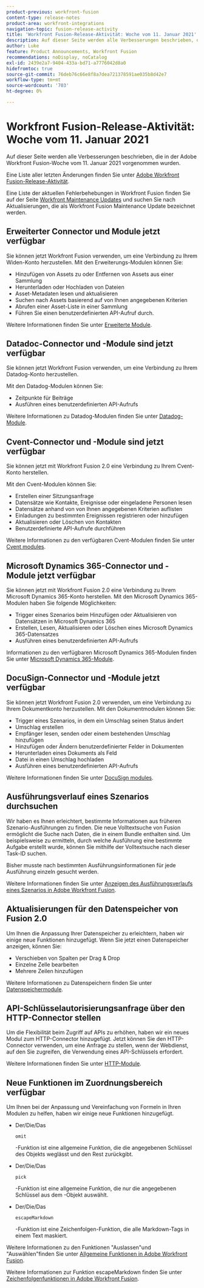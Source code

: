 ```yaml
---
product-previous: workfront-fusion
content-type: release-notes
product-area: workfront-integrations
navigation-topic: fusion-release-activity
title: 'Workfront Fusion-Release-Aktivität: Woche vom 11. Januar 2021'
description: Auf dieser Seite werden alle Verbesserungen beschrieben, die in der Adobe Workfront Fusion-Woche vom 11. Januar 2021 vorgenommen wurden.
author: Luke
feature: Product Announcements, Workfront Fusion
recommendations: noDisplay, noCatalog
exl-id: 2439e2a7-9404-433a-bd71-a7776042d8a0
hidefromtoc: true
source-git-commit: 76deb76c66e8f8a7dea721378591ae035b8d42e7
workflow-type: tm+mt
source-wordcount: '703'
ht-degree: 0%

---
```


# Workfront Fusion-Release-Aktivität: Woche vom 11. Januar 2021

Auf dieser Seite werden alle Verbesserungen beschrieben, die in der Adobe Workfront Fusion-Woche vom 11. Januar 2021 vorgenommen wurden.

Eine Liste aller letzten Änderungen finden Sie unter [Adobe Workfront Fusion-Release-Aktivität](../../../product-announcements/product-releases/fusion-release-activity/fusion-release-activity.md).

Eine Liste der aktuellen Fehlerbehebungen in Workfront Fusion finden Sie auf der Seite [Workfront Maintenance Updates](https://experienceleague.adobe.com/docs/workfront-known-issues/releases/current-updates.html) und suchen Sie nach Aktualisierungen, die als Workfront Fusion Maintenance Update bezeichnet werden.

## Erweiterter Connector und Module jetzt verfügbar

Sie können jetzt Workfront Fusion verwenden, um eine Verbindung zu Ihrem Widen-Konto herzustellen. Mit den Erweiterungs-Modulen können Sie:

* Hinzufügen von Assets zu oder Entfernen von Assets aus einer Sammlung
* Herunterladen oder Hochladen von Dateien
* Asset-Metadaten lesen und aktualisieren
* Suchen nach Assets basierend auf von Ihnen angegebenen Kriterien
* Abrufen einer Asset-Liste in einer Sammlung
* Führen Sie einen benutzerdefinierten API-Aufruf durch.

Weitere Informationen finden Sie unter [Erweiterte Module](../../../workfront-fusion/apps-and-their-modules/widen-modules.md).

## Datadoc-Connector und -Module sind jetzt verfügbar

Sie können jetzt Workfront Fusion verwenden, um eine Verbindung zu Ihrem Datadog-Konto herzustellen.

Mit den Datadog-Modulen können Sie:

* Zeitpunkte für Beiträge
* Ausführen eines benutzerdefinierten API-Aufrufs

Weitere Informationen zu Datadog-Modulen finden Sie unter [Datadog-Module](../../../workfront-fusion/apps-and-their-modules/datadog-modules.md).

## Cvent-Connector und -Module sind jetzt verfügbar

Sie können jetzt mit Workfront Fusion 2.0 eine Verbindung zu Ihrem Cvent-Konto herstellen.

Mit den Cvent-Modulen können Sie:

* Erstellen einer Sitzungsanfrage
* Datensätze wie Kontakte, Ereignisse oder eingeladene Personen lesen
* Datensätze anhand von von Ihnen angegebenen Kriterien auflisten
* Einladungen zu bestimmten Ereignissen registrieren oder hinzufügen
* Aktualisieren oder Löschen von Kontakten
* Benutzerdefinierte API-Aufrufe durchführen

Weitere Informationen zu den verfügbaren Cvent-Modulen finden Sie unter [Cvent modules](../../../workfront-fusion/apps-and-their-modules/cvent-modules.md).

## Microsoft Dynamics 365-Connector und -Module jetzt verfügbar

Sie können jetzt mit Workfront Fusion 2.0 eine Verbindung zu Ihrem Microsoft Dynamics 365-Konto herstellen. Mit den Microsoft Dynamics 365-Modulen haben Sie folgende Möglichkeiten:

* Trigger eines Szenarios beim Hinzufügen oder Aktualisieren von Datensätzen in Microsoft Dynamics 365
* Erstellen, Lesen, Aktualisieren oder Löschen eines Microsoft Dynamics 365-Datensatzes
* Ausführen eines benutzerdefinierten API-Aufrufs

Informationen zu den verfügbaren Microsoft Dynamics 365-Modulen finden Sie unter [Microsoft Dynamics 365-Module](../../../workfront-fusion/apps-and-their-modules/microsoft-dynamics-365-modules.md).

## DocuSign-Connector und -Module jetzt verfügbar

Sie können jetzt Workfront Fusion 2.0 verwenden, um eine Verbindung zu Ihrem Dokumentkonto herzustellen. Mit den Dokumentmodulen können Sie:

* Trigger eines Szenarios, in dem ein Umschlag seinen Status ändert
* Umschlag erstellen
* Empfänger lesen, senden oder einem bestehenden Umschlag hinzufügen
* Hinzufügen oder Ändern benutzerdefinierter Felder in Dokumenten
* Herunterladen eines Dokuments als Feld
* Datei in einen Umschlag hochladen
* Ausführen eines benutzerdefinierten API-Aufrufs

Weitere Informationen finden Sie unter [DocuSign modules](../../../workfront-fusion/apps-and-their-modules/docusign-modules.md).

## Ausführungsverlauf eines Szenarios durchsuchen

Wir haben es Ihnen erleichtert, bestimmte Informationen aus früheren Szenario-Ausführungen zu finden. Die neue Volltextsuche von Fusion ermöglicht die Suche nach Daten, die in einem Bundle enthalten sind. Um beispielsweise zu ermitteln, durch welche Ausführung eine bestimmte Aufgabe erstellt wurde, können Sie mithilfe der Volltextsuche nach dieser Task-ID suchen.

Bisher musste nach bestimmten Ausführungsinformationen für jede Ausführung einzeln gesucht werden.

Weitere Informationen finden Sie unter [Anzeigen des Ausführungsverlaufs eines Szenarios in Adobe Workfront Fusion](../../../workfront-fusion/scenarios/view-scenario-execution-history.md).

## Aktualisierungen für den Datenspeicher von Fusion 2.0

Um Ihnen die Anpassung Ihrer Datenspeicher zu erleichtern, haben wir einige neue Funktionen hinzugefügt. Wenn Sie jetzt einen Datenspeicher anzeigen, können Sie:

* Verschieben von Spalten per Drag &amp; Drop
* Einzelne Zelle bearbeiten
* Mehrere Zeilen hinzufügen

Weitere Informationen zu Datenspeichern finden Sie unter [Datenspeichermodule](../../../workfront-fusion/apps-and-their-modules/data-store-modules.md).

## API-Schlüsselautorisierungsanfrage über den HTTP-Connector stellen

Um die Flexibilität beim Zugriff auf APIs zu erhöhen, haben wir ein neues Modul zum HTTP-Connector hinzugefügt. Jetzt können Sie den HTTP-Connector verwenden, um eine Anfrage zu stellen, wenn der Webdienst, auf den Sie zugreifen, die Verwendung eines API-Schlüssels erfordert.

Weitere Informationen finden Sie unter [HTTP-Module](../../../workfront-fusion/apps-and-their-modules/http-modules/http-modules-1.md).

## Neue Funktionen im Zuordnungsbereich verfügbar

Um Ihnen bei der Anpassung und Vereinfachung von Formeln in Ihren Modulen zu helfen, haben wir einige neue Funktionen hinzugefügt.

* Der/Die/Das

  ```
  omit
  ```

  -Funktion ist eine allgemeine Funktion, die die angegebenen Schlüssel des Objekts weglässt und den Rest zurückgibt.
* Der/Die/Das

  ```
  pick
  ```

  -Funktion ist eine allgemeine Funktion, die nur die angegebenen Schlüssel aus dem -Objekt auswählt.
* Der/Die/Das

  ```
  escapeMarkdown
  ```

  -Funktion ist eine Zeichenfolgen-Funktion, die alle Markdown-Tags in einem Text maskiert.

Weitere Informationen zu den Funktionen &quot;Auslassen&quot;und &quot;Auswählen&quot;finden Sie unter [Allgemeine Funktionen in Adobe Workfront Fusion](../../../workfront-fusion/functions/general-functions.md).

Weitere Informationen zur Funktion escapeMarkdown finden Sie unter [Zeichenfolgenfunktionen in Adobe Workfront Fusion](../../../workfront-fusion/functions/string-functions.md).

